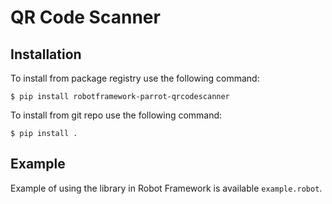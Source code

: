 # QR Code Scanner

## Installation

To install from package registry use the following command:

```
$ pip install robotframework-parrot-qrcodescanner
```

To install from git repo use the following command:

```
$ pip install .
```
    
## Example

Example of using the library in Robot Framework is available `example.robot`.

